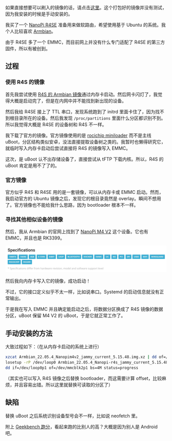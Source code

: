 如果直接想要可以刷入的镜像的话，请点击[这里](/files/Images/Armbian/Armbian_22.05.4_Nanopi-r4se_jammy_current_5.15.48.img.zst)。这个打包好的镜像并没有测试，因为我安装的时候是手动安装的。

我买了一个 [NanoPi R4SE](https://wiki.friendlyelec.com/wiki/index.php/NanoPi_R4SE/zh) 准备用来做软路由，希望使用基于 Ubuntu 的系统。我个人比较喜欢 [Armbian](https://www.armbian.com/)。

由于 R4SE 多了一个 EMMC，而目前网上并没有什么专门适配了 R4SE 的第三方固件，所以有被<a onclick="alert('我这不是在自己创自己吗？ ——Icenowy')">创</a>到。

## 过程

### 使用 R4S 的镜像

首先我尝试使用 [R4S 的 Armbian 镜像](https://www.armbian.com/nanopi-r4s/)通过内存卡启动。然后网卡闪灯了，我觉得大概是启动完了，但是在内网中并不能找到新出现的设备。

然后我给 R4SE 接上了 TTL 串口，发现系统跑到了 initrd 里面卡住了，因为找不到根目录所在的设备。然后我发现 `/proc/partitions` 里面什么分区都识别不到。所以我觉得大概是 R4SE 的设备树和 R4S 不一样。

我下载了官方的镜像。官方镜像使用的是 [rocichip miniloader](https://opensource.rock-chips.com/wiki_Boot_option) 而不是主线 uBoot，分区结构类似安卓，没法直接提取设备树之类的。我暂时也懒得研究它，就临时写入内存卡启动后尝试直接将 R4S 的镜像写入 EMMC。

这次，是 uBoot 认不出存储设备了，直接尝试从 tFTP 下载内核。所以，R4S 的 uBoot 肯定是用不了了的。

### 官方镜像

官方似乎 R4S 和 R4SE 用的是一套镜像，可以从内存卡或 EMMC 启动。然而，我启动官方的 Ubuntu 镜像之后，发现它的根目录竟然是 overlay。瞬间不想用了。官方镜像也不能给我什么思路，因为 bootloader 根本不一样。

### 寻找其他相似设备的镜像

然后，我从 Armbian 的官网上找到了 [NanoPi M4 V2](https://www.armbian.com/nanopi-m4-v2/) 这个设备。它也有 EMMC，并且也是 RK3399。

![NanoPi M4 V2 Specs](image-20220826145050157.webp)

然后我向内存卡写入它的镜像，成功启动！

不过，它的接口定义似乎不太一样，比如说串口。Systemd 的启动信息就没有正常输出。

于是我在写入 EMMC 并且确定能启动之后，将数据分区换成了 R4S 镜像的数据分区，uBoot 保留 M4 V2 的 uBoot，于是它就正常工作了。

## 手动安装的方法

大致过程如下：（在从内存卡启动的系统上进行）

```bash
xzcat Armbian_22.05.4_Nanopim4v2_jammy_current_5.15.48.img.xz | dd of=/dev/mmcblk2 bs=4M status=progress
losetup -rP /dev/loop0 Armbian_22.05.4_Nanopi-r4s_jammy_current_5.15.48.img
dd if=/dev/loop0p1 of=/dev/mmcblk2p1 bs=4M status=progress
```

（其实也可以写入 R4S 镜像之后替换 bootloader，而这需要计算 offset，比较麻烦，并且容易出错。所以这里就替换可读取的分区了）

## 缺陷

替换 uBoot 之后系统识别设备型号会不一样，比如说 neofetch 里。



附上 [Geekbench 跑分](https://browser.geekbench.com/v5/cpu/16864334)，看起来跑的比别人的高？大概是因为别人是 Android 吧。